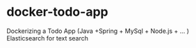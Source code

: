 # docker-todo-app
Dockerizing a Todo App (Java +Spring + MySql + Node.js + ... )
Elasticsearch for text search
